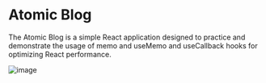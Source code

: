 # Atomic Blog

The Atomic Blog is a simple React application designed to practice and demonstrate the usage of memo and useMemo and useCallback hooks for optimizing React performance.

![image](https://github.com/user-attachments/assets/083f4f77-adda-4268-a58e-dec00e9dbf99)
